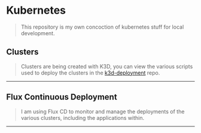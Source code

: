 # Kubernetes

> This repository is my own concoction of kubernetes stuff for local development.

## Clusters

> Clusters are being created with K3D, you can view the various scripts used to deploy the clusters in the [k3d-deployment](https://github.com/knmkonexion/k3d-deployment) repo.

---

## Flux Continuous Deployment

> I am using Flux CD to monitor and manage the deployments of the various clusters, including the applications within.

---